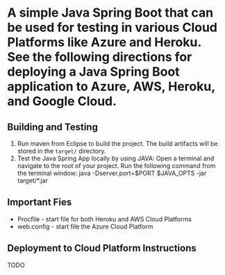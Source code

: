 # A simple Java Spring Boot that can be used for testing in various Cloud Platforms like Azure and Heroku. See the following directions for deploying a Java Spring Boot application to Azure, AWS, Heroku, and Google Cloud.

## Building and Testing
1. Run maven from Eclipse to build the project. The build artifacts will be stored in the `target/` directory.
2. Test the Java Spring App locally by using JAVA: Open a terminal and navigate to the root of your project. Run the following command from the terminal window: java -Dserver.port=$PORT $JAVA_OPTS -jar target/*.jar

## Important Fies
* Procfile - start file for both Heroku and AWS Cloud Platforms
* web.config - start file the Azure Cloud Platform

## Deployment to Cloud Platform Instructions
TODO
